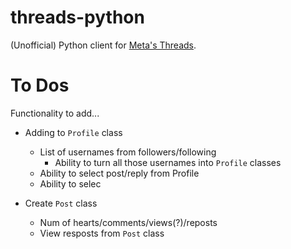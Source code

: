 # threads-python
(Unofficial) Python client for [Meta's Threads](https://www.threads.net/).

# To Dos
Functionality to add...

- Adding to `Profile` class
    - List of usernames from followers/following
        - Ability to turn all those usernames into `Profile` classes
    - Ability to select post/reply from Profile
    - Ability to selec

- Create `Post` class
    - Num of hearts/comments/views(?)/reposts
    - View resposts from `Post` class
